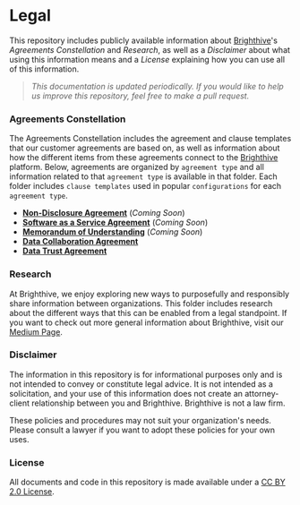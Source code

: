 # Legal
This repository includes publicly available information about [Brighthive](https://brighthive.io/)'s *Agreements Constellation* and *Research*, as well as a *Disclaimer* about what using this information means and a *License* explaining how you can use all of this information.

> *This documentation is updated periodically. If you would like to help us improve this repository, feel free to make a pull request.*

### Agreements Constellation
The Agreements Constellation includes the agreement and clause templates that our customer agreements are based on, as well as information about how the different items from these agreements connect to the [Brighthive](https://brighthive.io/) platform. Below, agreements are organized by `agreement type` and all information related to that `agreement type` is available in that folder. Each folder includes `clause templates` used in popular `configurations` for each `agreement type`.
* **[Non-Disclosure Agreement]()** (*Coming Soon*)
* **[Software as a Service Agreement]()** (*Coming Soon*)
* **[Memorandum of Understanding]()** (*Coming Soon*)
* **[Data Collaboration Agreement]()**
* **[Data Trust Agreement]()**

### Research
At Brighthive, we enjoy exploring new ways to purposefully and responsibly share information between organizations. This folder includes research about the different ways that this can be enabled from a legal standpoint. If you want to check out more general information about Brighthive, visit our [Medium Page](https://medium.com/brighthive).

### Disclaimer
The information in this repository is for informational purposes only and is not intended to convey or constitute legal advice. It is not intended as a solicitation, and your use of this information does not create an attorney-client relationship between you and Brighthive. Brighthive is not a law firm.

These policies and procedures may not suit your organization's needs. Please consult a lawyer if you want to adopt these policies for your own uses.

### License
All documents and code in this repository is made available under a [CC BY 2.0 License](https://creativecommons.org/licenses/by/2.0/).
